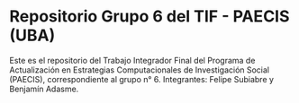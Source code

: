 # Repositorio Grupo 6 del TIF - PAECIS (UBA) 

Este es el repositorio del Trabajo Integrador Final del Programa de Actualización en Estrategias Computacionales de Investigación Social (PAECIS), correspondiente al grupo n° 6.
Integrantes: Felipe Subiabre y Benjamín Adasme.

